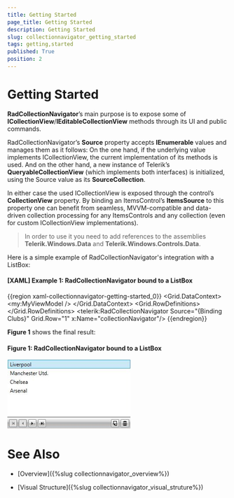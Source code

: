 ```yaml
---
title: Getting Started
page_title: Getting Started
description: Getting Started
slug: collectionnavigator_getting_started
tags: getting,started
published: True
position: 2
---
```


# Getting Started

**RadCollectionNavigator**’s main purpose is to expose some of **ICollectionView**/**IEditableCollectionView** methods through its UI and public commands. 

RadCollectionNavigator’s **Source** property accepts **IEnumerable** values and manages them as it follows: On the one hand, if the underlying value implements ICollectionView, the current implementation of its methods is used. And on the other hand, a new instance of Telerik’s **QueryableCollectionView** (which implements both interfaces) is initialized, using the Source value as its **SourceCollection**.

In either case the used ICollectionView is exposed through the control’s **CollectionView** property. By binding an ItemsControl’s **ItemsSource** to this property one can benefit from seamless, MVVM-compatible and data-driven collection processing for any ItemsControls and any collection (even for custom ICollectionView implementations).

>In order to use it you need to add references to the assemblies **Telerik.Windows.Data** and **Telerik.Windows.Controls.Data**.

Here is a simple example of RadCollectionNavigator's integration with a ListBox:

#### __[XAML] Example 1: RadCollectionNavigator bound to a ListBox__

{{region xaml-collectionnavigator-getting-started_0}}
	<Grid x:Name="LayoutRoot"
	          Background="White">
	  <Grid.DataContext>
	    <my:MyViewModel />
	  </Grid.DataContext>
	  <Grid.RowDefinitions>
	    <RowDefinition Height="*"/>
	    <RowDefinition Height="Auto" />
	  </Grid.RowDefinitions>
	  <ListBox
	    SelectedItem="{Binding ElementName=collectionNavigator, Path=CurrentItem, Mode=TwoWay}"
	    ItemsSource="{Binding ElementName=collectionNavigator, Path=CollectionView}" />
	  <telerik:RadCollectionNavigator
	    Source="{Binding Clubs}"
	    Grid.Row="1"
	    x:Name="collectionNavigator"/>
	</Grid>
{{endregion}}


__Figure 1__ shows the final result:

#### __Figure 1: RadCollectionNavigator bound to a ListBox__

![RadCollectionNavigator bound to a ListBox](images/collectionnavigator-getting-started.jpg)

# See Also

* [Overview]({%slug collectionnavigator_overview%})

* [Visual Structure]({%slug collectionnavigator_visual_struture%})